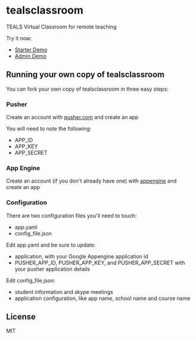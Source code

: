 # tealsclassroom
TEALS Virtual Classroom for remote teaching

Try it now:
* [Starter Demo](http://tealsclassroom.appspot.com/starter)
* [Admin Demo](http://tealsclassroom.appspot.com/admin)

## Running your own copy of tealsclassroom

You can fork your own copy of tealsclassroom in three easy steps:

### Pusher

Create an account with [pusher.com](https://pusher.com/)
and create an app

You will need to note the following: 
* APP_ID
* APP_KEY
* APP_SECRET

### App Engine

Create an account (if you don't already have one) with [appengine](https://appengine.google.com)
and create an app

### Configuration

There are two configuration files you'll need to touch: 
* app.yaml
* config_file.json

Edit app.yaml and be sure to update: 
* application, with your Google Appengine application id
* PUSHER_APP_ID, PUSHER_APP_KEY, and PUSHER_APP_SECRET with your pusher application details

Edit config_file.json: 
* student information and skype meetings
* application configuration, like app name, school name and course name

## License

MIT
